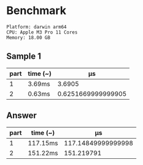 # Benchmark

```
Platform: darwin arm64
CPU: Apple M3 Pro 11 Cores
Memory: 18.00 GB
```

## Sample 1

| part | time (~) | μs                 |
| ---- | -------- | ------------------ |
| 1    | 3.69ms   | 3.6905             |
| 2    | 0.63ms   | 0.6251669999999905 |

## Answer

| part | time (~) | μs                 |
| ---- | -------- | ------------------ |
| 1    | 117.15ms | 117.14849999999998 |
| 2    | 151.22ms | 151.219791         |
